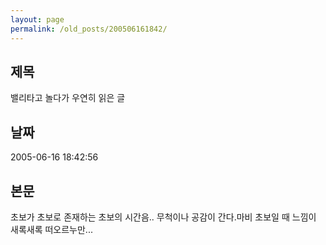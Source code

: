 ```yaml
---
layout: page
permalink: /old_posts/200506161842/
---
```


## 제목
밸리타고 놀다가 우연히 읽은 글

## 날짜
2005-06-16 18:42:56

## 본문
초보가 초보로 존재하는 초보의 시간음.. 무척이나 공감이 간다.마비 초보일 때 느낌이 새록새록 떠오르누만...
